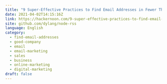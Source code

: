```yaml
---
title: "9 Super-Effective Practices to Find Email Addresses in Fewer Than 1 Minute"
date: 2021-04-02T14:15:16Z
link: https://hackernoon.com/9-super-effective-practices-to-find-email-addresses-in-fewer-than-1-minute-mg1h3311?source=rss&utm_medium=RSS&utm_source=news.12bit.vn
site: github.com/dylang/node-rss
language: English
category:
  - find-email-addresses
  - good-company
  - email
  - email-marketing
  - sales
  - business
  - online-marketing
  - digital-marketing
draft: false
---
```

